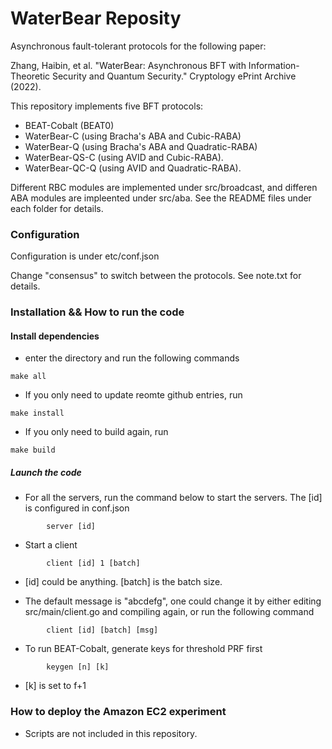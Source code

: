 # WaterBear Reposity

Asynchronous fault-tolerant protocols for the following paper: 

Zhang, Haibin, et al. "WaterBear: Asynchronous BFT with Information-Theoretic Security and Quantum Security." Cryptology ePrint Archive (2022).

This repository implements five BFT protocols:

+ BEAT-Cobalt (BEAT0)
+ WaterBear-C (using Bracha's ABA and Cubic-RABA)
+ WaterBear-Q (using Bracha's ABA and Quadratic-RABA)
+ WaterBear-QS-C (using AVID and  Cubic-RABA).
+ WaterBear-QC-Q (using AVID and  Quadratic-RABA).

Different RBC modules are implemented under src/broadcast, and differen ABA modules are impleented under src/aba. See the README files under each folder for details.

### Configuration

Configuration is under etc/conf.json

Change "consensus" to switch between the protocols. See note.txt for details. 

### Installation && How to run the code

#### Install dependencies 

+ enter the directory and run the following commands
```
make all 
```

+ If you only need to update reomte github entries, run 
```
make install 
```

+ If you only need to build again, run 
```
make build
```

##### Launch the code

+ For all the servers, run the command below to start the servers. The [id] is configured in conf.json
```
        server [id]
```

+ Start a client
```
        client [id] 1 [batch]
```

- [id] could be anything. [batch] is the batch size. 

+ The default message is "abcdefg", one could change it by either editing src/main/client.go and compiling again, or run the following command 
```
        client [id] [batch] [msg]
```

+ To run BEAT-Cobalt, generate keys for threshold PRF first
```
        keygen [n] [k]
```
- [k] is set to f+1

### How to deploy the Amazon EC2 experiment

+ Scripts are not included in this repository. 